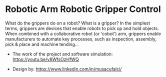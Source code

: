# Robotic Arm Robotic Gripper Control

What do the grippers do on a robot?  What is a gripper? In the simplest terms, grippers are devices that enable robots to pick up and hold objects. When combined with a collaborative robot (or 'cobot') arm, grippers enable manufacturers to automate key processes, such as inspection, assembly, pick & place and machine tending...

- The work of the project and software simulation: https://youtu.be/v8WfsOzHfWQ

- Design by: https://www.linkedin.com/in/musacufalci/
